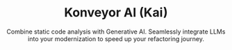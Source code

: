 ---
title: "Konveyor AI (Kai)"
type: "components"
header_image: /images/kai.gif
subtitle: > 
    Combine static code analysis with Generative AI. Seamlessly integrate LLMs into your modernization to speed up your refactoring journey.
features:
- src: /images/code-gen-kai.svg
  title: Contextual code generation
  description: > 
    Static code analysis provides context for the LLM to generate meaningful results. Large language models have a context limit, and they do not have a memory to remember each generation. It's not possible to send thousands of lines of code with its dependencies and context. By leveraging the Konveyor static code analysis, we break down complex problems into more manageable ones with more context. And use this to create more meaningful code generations.
- src: /images/improve-output-kai.svg
  title: Improve output with each migrated application
  description: > 
    Calling an LLM repeatedly for the same code generations can quickly become expensive. For example, a typical pattern like logging is used in almost all applications. Konveyor AI remembers and learns each code generation that solves an issue, reducing the number of calls to an LLM for similar generations.
- src: /images/model-agnostic-kai.svg
  title: Model Agnostic
  description: > 
    LLMs are powerful tools, but without explicit guidance, they can generate useless content. Kai combines Retrieval Augmented Generation (RAG) with your choice of LLM to extract relevant information from Konveyor static-code analysis reports and change-log history of successfully migrated applications in your repos. Because of our RAG approach, Kai can generate solutions without needing to fine-tune the model.
cta_primary: 
  title: Get Started
  url: https://github.com/konveyor/kai/tree/main/docs#installation
cta_secondary: 
  title: Give us feedback
  url: /docs/konveyor/contributetokonveyor/
---
